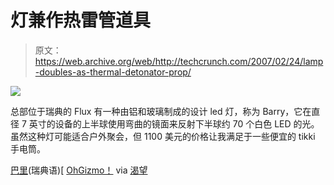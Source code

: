 # 灯兼作热雷管道具

> 原文：<https://web.archive.org/web/http://techcrunch.com/2007/02/24/lamp-doubles-as-thermal-detonator-prop/>

![](img/1153b72c7d24c24923c154e3ba35e03d.png)

总部位于瑞典的 Flux 有一种由铝和玻璃制成的设计 led 灯，称为 Barry，它在直径 7 英寸的设备的上半球使用弯曲的镜面来反射下半球约 70 个白色 LED 的光。虽然这种灯可能适合户外聚会，但 1100 美元的价格让我满足于一些便宜的 tikki 手电筒。

[巴里](https://web.archive.org/web/20160503044108/http://www.flux.nu/Template/Default.aspx?CMID=20&NewsID=37)(瑞典语)[ [OhGizmo！](https://web.archive.org/web/20160503044108/http://www.ohgizmo.com/2007/02/22/flux-barry-led-light/) via [渴望](https://web.archive.org/web/20160503044108/http://crave.cnet.com/8301-1_105-9690453-1.html?tag=head)